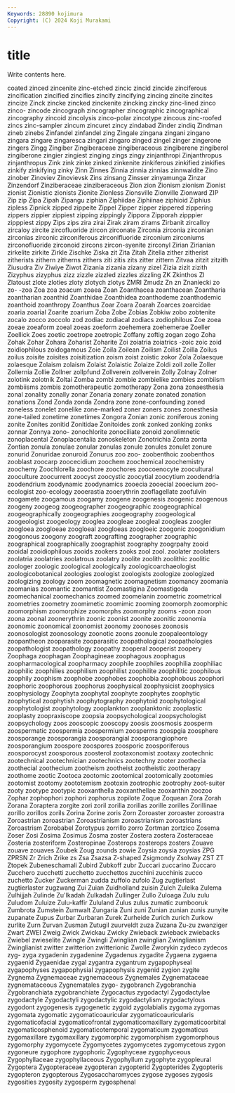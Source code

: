 ```yaml
---
Keywords: 28890 kojimura
Copyright: (C) 2024 Koji Murakami
---
```


# title

Write contents here.



coated zinced zincenite
zinc-etched zincic zincid zincide zinciferous zincification zincified zincifies zincify zincifying
zincing zincite zincites zincize Zinck zincke zincked zinckenite zincking zincky
zinc-lined zinco zinco- zincode zincograph zincographer zincographic zincographical zincography zincoid
zincolysis zinco-polar zincotype zincous zinc-roofed zincs zinc-sampler zincum zincuret zincy
zindabad Zinder zindiq Zindman zineb zinebs Zinfandel zinfandel zing Zingale
zingana zingani zingano zingara zingare zingaresca zingari zingaro zinged zingel
zinger zingerone zingers Zingg Zingiber Zingiberaceae zingiberaceous zingiberene zingiberol zingiberone
zingier zingiest zinging zings zingy zinjanthropi Zinjanthropus zinjanthropus Zink zink
zinke zinked zinkenite zinkiferous zinkified zinkifies zinkify zinkifying zinky Zinn
Zinnes Zinnia zinnia zinnias zinnwaldite Zino zinober Zinoviev Zinovievsk Zins
zinsang Zinsser zinyamunga Zinzar Zinzendorf Zinziberaceae zinziberaceous Zion zion Zionism
zionism Zionist zionist Zionistic zionists Zionite Zionless Zionsville Zionville Zionward
ZIP Zip zip Zipa Zipah Zipangu ziphian Ziphiidae Ziphiinae ziphioid
Ziphius zipless Zipnick zipped zippeite Zippel Zipper zipper zippered zippering
zippers zippier zippiest zipping zippingly Zippora Zipporah zipppier zipppiest zippy
Zips zips zira zirai Zirak ziram zirams Zirbanit zircalloy zircaloy
zircite zircofluoride zircon zirconate Zirconia zirconia zirconian zirconias zirconic zirconiferous
zirconifluoride zirconium zirconiums zirconofluoride zirconoid zircons zircon-syenite zirconyl Zirian Zirianian
zirkelite zirkite Zirkle Zischke Ziska zit Zita Zitah Zitella zither
zitherist zitherists zithern zitherns zithers ziti zitis zits zitter zittern
Zitvaa zitzit zitzith Ziusudra Ziv Ziwiye Ziwot Zizania zizania zizany
zizel Zizia zizit zizith Zizyphus zizyphus zizz zizzle zizzled zizzles
zizzling ZK Zkinthos Zl Zlatoust zlote zloties zloty zlotych zlotys
ZMRI Zmudz Zn zn Znaniecki zo zo- -zoa Zoa zoa
zoacum zoaea Zoan Zoanthacea zoanthacean Zoantharia zoantharian zoanthid Zoanthidae Zoanthidea
zoanthodeme zoanthodemic zoanthoid zoanthropy Zoanthus Zoar Zoara Zoarah Zoarces zoarcidae
zoaria zoarial Zoarite zoarium Zoba Zobe Zobias Zobkiw zobo zobtenite
zocalo zocco zoccolo zod zodiac zodiacal zodiacs zodiophilous Zoe zoea
zoeae zoeaform zoeal zoeas zoeform zoehemera zoehemerae Zoeller Zoellick Zoes
zoetic zoetrope zoetropic Zoffany zoftig zogan zogo Zoha Zohak Zohar
Zohara Zoharist Zoharite Zoi zoiatria zoiatrics -zoic zoic zoid zoidiophilous
zoidogamous Zoie Zoila Zoilean Zoilism Zoilist Zoilla Zoilus zoilus zoisite
zoisites zoisitization zoism zoist zoistic zokor Zola Zolaesque zolaesque Zolaism
zolaism Zolaist Zolaistic Zolaize Zoldi zoll zolle Zoller Zollernia Zollie
Zollner zollpfund Zollverein zollverein Zolly Zolnay Zolner zolotink zolotnik Zoltai
Zomba zombi zombie zombielike zombies zombiism zombiisms zombis zomotherapeutic zomotherapy
Zona zona zonaesthesia zonal zonality zonally zonar Zonaria zonary zonate
zonated zonation zonations Zond Zonda zonda Zondra zone zone-confounding zoned
zoneless zonelet zonelike zone-marked zoner zoners zones zonesthesia zone-tailed zonetime
zonetimes Zongora Zonian zonic zoniferous zoning zonite Zonites zonitid Zonitidae
Zonitoides zonk zonked zonking zonks zonnar Zonnya zono- zonochlorite zonociliate
zonoid zonolimnetic zonoplacental Zonoplacentalia zonoskeleton Zonotrichia Zonta zonta Zontian zonula
zonulae zonular zonulas zonule zonules zonulet zonure zonurid Zonuridae zonuroid
Zonurus zoo zoo- zoobenthoic zoobenthos zooblast zoocarp zoocecidium zoochem zoochemical
zoochemistry zoochemy Zoochlorella zoochore zoochores zoocoenocyte zoocultural zooculture zoocurrent zoocyst
zoocystic zoocytial zoocytium zoodendria zoodendrium zoodynamic zoodynamics zooecia zooecial zooecium
zoo-ecologist zoo-ecology zooerastia zooerythrin zooflagellate zoofulvin zoogamete zoogamous zoogamy zoogene
zoogenesis zoogenic zoogenous zoogeny zoogeog zoogeographer zoogeographic zoogeographical zoogeographically zoogeographies
zoogeography zoogeological zoogeologist zoogeology zooglea zoogleae zoogleal zoogleas zoogler zoogloea
zoogloeae zoogloeal zoogloeas zoogloeic zoogonic zoogonidium zoogonous zoogony zoograft zoografting
zoographer zoographic zoographical zoographically zoographist zoography zoogrpahy zooid zooidal zooidiophilous
zooids zookers zooks zool zool. zoolater zoolaters zoolatria zoolatries zoolatrous
zoolatry zoolite zoolith zoolithic zoolitic zoologer zoologic zoological zoologically zoologicoarchaeologist
zoologicobotanical zoologies zoologist zoologists zoologize zoologized zoologizing zoology zoom zoomagnetic
zoomagnetism zoomancy zoomania zoomanias zoomantic zoomantist Zoomastigina Zoomastigoda zoomechanical zoomechanics
zoomed zoomelanin zoometric zoometrical zoometries zoometry zoomimetic zoomimic zooming zoomorph
zoomorphic zoomorphism zoomorphize zoomorphs zoomorphy zooms -zoon zoon zoona zoonal
zoonerythrin zoonic zoonist zoonite zoonitic zoonomia zoonomic zoonomical zoonomist zoonomy
zoonoses zoonosis zoonosologist zoonosology zoonotic zoons zoonule zoopaleontology zoopantheon zooparasite
zooparasitic zoopathological zoopathologies zoopathologist zoopathology zoopathy zooperal zooperist zoopery Zoophaga
zoophagan Zoophagineae zoophagous zoophagus zoopharmacological zoopharmacy zoophile zoophiles zoophilia zoophiliac
zoophilic zoophilies zoophilism zoophilist zoophilite zoophilitic zoophilous zoophily zoophism zoophobe
zoophobes zoophobia zoophobous zoophori zoophoric zoophorous zoophorus zoophysical zoophysicist zoophysics
zoophysiology Zoophyta zoophytal zoophyte zoophytes zoophytic zoophytical zoophytish zoophytography zoophytoid
zoophytological zoophytologist zoophytology zooplankton zooplanktonic zooplastic zooplasty zoopraxiscope zoopsia zoopsychological
zoopsychologist zoopsychology zoos zooscopic zooscopy zoosis zoosmosis zoosperm zoospermatic zoospermia
zoospermium zoosperms zoospgia zoosphere zoosporange zoosporangia zoosporangial zoosporangiophore zoosporangium zoospore
zoospores zoosporic zoosporiferous zoosporocyst zoosporous zoosterol zootaxonomist zootaxy zootechnic zootechnical
zootechnician zootechnics zootechny zooter zoothecia zoothecial zoothecium zootheism zootheist zootheistic
zootherapy zoothome zootic Zootoca zootomic zootomical zootomically zootomies zootomist zootomy
zoototemism zootoxin zootrophic zootrophy zoot-suiter zooty zootype zootypic zooxanthella zooxanthellae
zooxanthin zoozoo Zophar zophophori zophori zophorus zopilote Zoque Zoquean Zora
Zorah Zorana Zoraptera zorgite zori zoril zorilla zorillas zorille zorilles
Zorillinae zorillo zorillos zorils Zorina Zorine zoris Zorn Zoroaster zoroaster
zoroastra Zoroastrian zoroastrian Zoroastrianism zoroastrianism zoroastrians Zoroastrism Zorobabel Zorotypus zorrillo
zorro Zortman zortzico Zosema Zoser Zosi Zosima Zosimus Zosma zoster
Zostera zostera Zosteraceae Zosteria zosteriform Zosteropinae Zosterops zosterops zosters Zouave
zouave zouaves Zoubek Zoug zounds zowie Zoysia zoysia zoysias ZPG
ZPRSN Zr Zrich Zrike zs Zsa Zsazsa Z-shaped Zsigmondy Zsolway
ZST ZT Ztopek Zubeneschamali Zubird Zubkoff zubr Zuccari zuccarino Zuccaro
Zucchero zucchetti zucchetto zucchettos zucchini zucchinis zucco zuchetto Zucker Zuckerman
zudda zuffolo zufolo Zug zugtierlast zugtierlaster zugzwang Zui Zuian Zuidholland
zuisin Zulch Zuleika Zulema Zulhijjah Zulinde Zu'lkadah Zulkadah Zullinger Zullo
Zuloaga Zulu zulu Zuludom Zuluize Zulu-kaffir Zululand Zulus zulus zumatic
zumbooruk Zumbrota Zumstein Zumwalt Zungaria Zuni zuni Zunian zunian zunis
zunyite zupanate Zupus Zurbar Zurbaran Zurek Zurheide Zurich zurich Zurkow
zurlite Zurn Zurvan Zusman Zutugil zuurveldt zuza Zuzana Zu-zu zwanziger
Zwart ZWEI Zweig Zwick Zwickau Zwicky Zwieback zwieback zwiebacks Zwiebel
zwieselite Zwingle Zwingli Zwinglian zwinglian Zwinglianism Zwinglianist zwitter zwitterion zwitterionic
Zwolle Zworykin zydeco zydecos zyg- zyga zygadenin zygadenine Zygadenus zygadite
Zygaena zygaena zygaenid Zygaenidae zygal zygantra zygantrum zygapophyseal zygapophyses zygapophysial
zygapophysis zygenid zygion zygite Zygnema Zygnemaceae zygnemaceous Zygnemales Zygnemataceae zygnemataceous
Zygnematales zygo- zygobranch Zygobranchia Zygobranchiata zygobranchiate Zygocactus zygodactyl Zygodactylae zygodactyle
Zygodactyli zygodactylic zygodactylism zygodactylous zygodont zygogenesis zygogenetic zygoid zygolabialis zygoma
zygomas zygomata zygomatic zygomaticoauricular zygomaticoauricularis zygomaticofacial zygomaticofrontal zygomaticomaxillary zygomaticoorbital zygomaticosphenoid
zygomaticotemporal zygomaticum zygomaticus zygomaxillare zygomaxillary zygomorphic zygomorphism zygomorphous zygomorphy zygomycete
Zygomycetes zygomycetes zygomycetous zygon zygoneure zygophore zygophoric Zygophyceae zygophyceous Zygophyllaceae
zygophyllaceous Zygophyllum zygophyte zygopleural Zygoptera Zygopteraceae zygopteran zygopterid Zygopterides Zygopteris
zygopteron zygopterous Zygosaccharomyces zygose zygoses zygosis zygosities zygosity zygosperm zygosphenal
